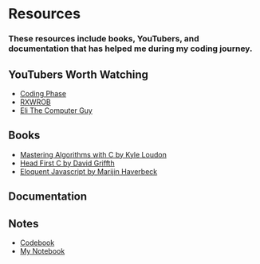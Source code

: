 # Resources

### These resources include books, YouTubers, and documentation that has helped me during my coding journey. 

## YouTubers Worth Watching

- [Coding Phase](https://www.youtube.com/@CodingPhase)
- [RXWROB](https://www.youtube.com/@rwxrob)
- [Eli The Computer Guy](https://www.youtube.com/@elithecomputerguy)

## Books

- [Mastering Algorithms with C by Kyle Loudon](https://everythingcomputerscience.com/books/Mastering-Algorithms-with-C-Loudon.pdf)
- [Head First C by David Griffth](https://www.academia.edu/10165417/Head_First_C)
- [Eloquent Javascript by Marijin Haverbeck](https://eloquentjavascript.net/)

## Documentation

## Notes

- [Codebook]()
- [My Notebook]()



